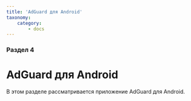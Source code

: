 ```yaml
---
title: 'AdGuard для Android'
taxonomy:
    category:
        - docs
---
```


### Раздел 4

# AdGuard для Android

В этом разделе рассматривается приложение AdGuard для Android.